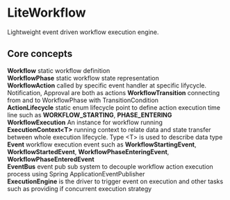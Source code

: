 # LiteWorkflow
Lightweight event driven workflow execution engine.

## Core concepts  

**Workflow** static workflow definition   
**WorkflowPhase** static workflow state representation   
**WorkflowAction** called by specific event handler at specific lifycycle. Notification, Approval are both as actions
**WorkflowTransition** connecting from and to WorkflowPhase with TransitionCondition  
**ActionLifecycle** static enum lifecycle point to define action execution time line such as **WORKFLOW_STARTING**, **PHASE_ENTERING**  
**WorkflowExecution** An instance for workflow running  
**ExecutionContext\<T\>** running context to relate data and state transfer between whole execution lifecycle. Type \<T\> is used to describe data type  
**Event** workflow execution event such as **WorkflowStartingEvent**, **WorkflowStartedEvent**, **WorkflowPhaseEnteringEvent**, **WorkflowPhaseEnteredEvent**  
**EventBus** event pub sub system to decouple workflow action execution process using Spring ApplicationEventPublisher   
**ExecutionEngine** is the driver to trigger event on execution and other tasks such as providing if concurrent execution strategy
